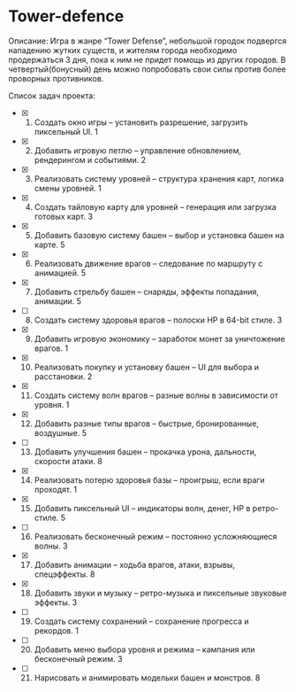 # Tower-defence
Описание: Игра в жанре “Tower Defense”, небольшой городок подвергся нападению жутких существ, и жителям города необходимо продержаться 3 дня, пока к ним не придет помощь из других городов. В четвертый(бонусный) день можно попробовать свои силы против более проворных противников.

Список задач проекта:

- [x] 1. Создать окно игры – установить разрешение, загрузить пиксельный UI.                1
- [x] 2. Добавить игровую петлю – управление обновлением, рендерингом и событиями.          2
- [x] 3. Реализовать систему уровней – структура хранения карт, логика смены уровней.       1
- [x] 4. Создать тайловую карту для уровней – генерация или загрузка готовых карт.          3
- [x] 5. Добавить базовую систему башен – выбор и установка башен на карте.                 5
- [x] 6. Реализовать движение врагов – следование по маршруту с анимацией.                  5
- [x] 7. Добавить стрельбу башен – снаряды, эффекты попадания, анимации.                    5
- [ ] 8. Создать систему здоровья врагов – полоски HP в 64-bit стиле.                       3
- [x] 9. Добавить игровую экономику – заработок монет за уничтожение врагов.                1
- [x] 10. Реализовать покупку и установку башен – UI для выбора и расстановки.              2
- [x] 11. Создать систему волн врагов – разные волны в зависимости от уровня.               1
- [x] 12. Добавить разные типы врагов – быстрые, бронированные, воздушные.                  5
- [ ] 13. Добавить улучшения башен – прокачка урона, дальности, скорости атаки.             8
- [x] 14. Реализовать потерю здоровья базы – проигрыш, если враги проходят.                 1
- [x] 15. Добавить пиксельный UI – индикаторы волн, денег, HP в ретро-стиле.                5
- [ ] 16. Реализовать бесконечный режим – постоянно усложняющиеся волны.                    3
- [x] 17. Добавить анимации – ходьба врагов, атаки, взрывы, спецэффекты.                    8
- [x] 18. Добавить звуки и музыку – ретро-музыка и пиксельные звуковые эффекты.             3
- [ ] 19. Создать систему сохранений – сохранение прогресса и рекордов.                     1
- [ ] 20. Добавить меню выбора уровня и режима – кампания или бесконечный режим.            3
- [ ] 21. Нарисовать и анимировать модельки башен и монстров.                               8
